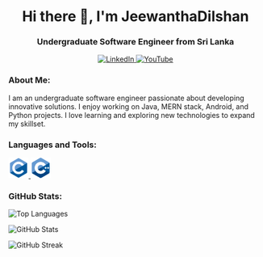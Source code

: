 <h1 align="center">Hi there 👋, I'm JeewanthaDilshan</h1>
<h3 align="center">Undergraduate Software Engineer from Sri Lanka</h3>

<p align="center">
  <a href="https://www.linkedin.com/in/jeewantha-dilshan/" target="_blank">
    <img src="https://img.shields.io/badge/-LinkedIn-blue?style=flat&logo=Linkedin&logoColor=white&labelColor=blue" alt="LinkedIn" />
  </a>
  <a href="#" target="_blank">
    <img src="https://img.shields.io/badge/-YouTube-red?style=flat&logo=YouTube&logoColor=white&labelColor=red" alt="YouTube" />
  </a>
</p>

<h3>About Me:</h3>
<p>
  I am an undergraduate software engineer passionate about developing innovative solutions. I enjoy working on Java, MERN stack, Android, and Python projects. I love learning and exploring new technologies to expand my skillset.
</p>

<h3>Languages and Tools:</h3>
<p align="left">
  <a href="https://www.cprogramming.com/" target="_blank" rel="noreferrer">
    <img src="https://raw.githubusercontent.com/devicons/devicon/master/icons/c/c-original.svg" alt="C" width="40" height="40"/>
  </a>
  <a href="https://www.w3schools.com/cpp/" target="_blank" rel="noreferrer">
    <img src="https://raw.githubusercontent.com/devicons/devicon/master/icons/cplusplus/cplusplus-original.svg" alt="C++" width="40" height="40"/>
  </a>
  <!-- Add more languages and tools here -->

<h3>GitHub Stats:</h3>
<p align="left">
  <img src="https://github-readme-stats.vercel.app/api/top-langs/?username=JeewanthaDilshan&layout=compact&hide=html" alt="Top Languages" />
</p>

<p align="left">
  <img src="https://github-readme-stats.vercel.app/api?username=JeewanthaDilshan&show_icons=true" alt="GitHub Stats" />
</p>

<p align="left">
  <img src="https://github-readme-streak-stats.herokuapp.com/?user=JeewanthaDilshan" alt="GitHub Streak" />
</p>
